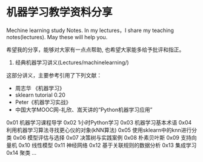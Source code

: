 # 机器学习教学资料分享

Mechine learning study Notes. In my lectures，I share my teaching notes(lectures).  May these will help you. 

希望我的分享，能够对大家有一点点帮助, 也希望大家能多给予批评和指正。

1. 经典机器学习讲义(Lectures/machinelearning/)

这部分讲义，主要参考引用了下列文献：

- 周志华 《机器学习》
- sklearn tutorial 0.20
- Peter《机器学习实战》
- 中国大学MOOC网-礼欣、嵩天讲的“Python机器学习应用”


0x01 机器学习课程导学
0x02 1小时Python学习
0x03 机器学习基本术语
0x04 利用机器学习算法寻找更心仪的对象(kNN算法)
0x05 使用sklearn中的knn进行分类
0x06 模型评估与选择
0x07 决策树与实践案例
0x08 朴素贝叶斯
0x09 支持向量机
0x10 线性模型
0x11 神经网络
0x12 基于关联规则的数据分析
0x13 集成学习
0x14 聚类
...